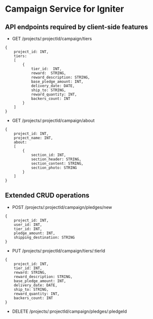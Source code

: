 # Campaign Service for Igniter


## API endpoints required by client-side features

* GET /projects/:projectId/campaign/tiers

```
{ 
	project_id: INT,
	tiers: 
	[
		{
			tier_id:  INT,
			reward:  STRING,
			reward_description: STRING,
			base_pledge_amount: INT,
			delivery_date: DATE,
			ship_to: STRING,
			reward_quantity: INT,
			backers_count: INT
		}
	]
}
```

* GET /projects/:projectId/campaign/about

```
{
	project_id: INT,
	project_name: INT,
	about: 
	[
		{
			section_id: INT,
			section_header: STRING,
			section_content: STRING,
			section_photo: STRING
		}
	]
}
```


## Extended CRUD operations

* POST /projects/:projectId/campaign/pledges/new

```
{
	project_id: INT,
	user_id: INT,
	tier_id: INT,
	pledge_amount: INT,
	shipping_destination: STRING
}
```

* PUT /projects/:projectId/campaign/tiers/:tierId

```
{
	project_id: INT,
	tier_id: INT,
	reward: STRING,
	reward_description: STRING,
	base_pledge_amount: INT,
	delivery_date: DATE,
	ship_to: STRING,
	reward_quantity: INT,
	backers_count: INT
}
```

* DELETE /projects/:projectId/campaign/pledges/:pledgeId
